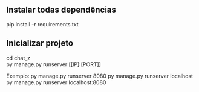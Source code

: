 
<!-- Para gerar o requirements.txt -->
<!-- pip freeze > requirements.txt -->

<!-- Credenciais /admin -->
<!-- admin -> admin2024 -->

## Instalar todas dependências
pip install -r requirements.txt

## Inicializar projeto
cd chat_z<br>
py manage.py runserver [[IP]:[PORT]]

Exemplo:
  py manage.py runserver 8080
  py manage.py runserver localhost
  py manage.py runserver localhost:8080




